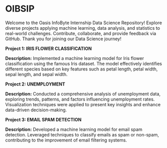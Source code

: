 # OIBSIP
Welcome to the Oasis InfoByte Internship Data Science Repository! Explore diverse projects applying machine learning, data analysis, and statistics to real-world challenges. Contribute, collaborate, and provide feedback via GitHub. Thank you for joining our Data Science journey!

**Project 1: IRIS FLOWER CLASSIFICATION**

**Description:**
Implemented a machine learning model for Iris flower classification using the famous Iris dataset. The model effectively identifies different species based on key features such as petal length, petal width, sepal length, and sepal width.


**Project 2: UNEMPLOYMENT**

**Description:**
Conducted a comprehensive analysis of unemployment data, exploring trends, patterns, and factors influencing unemployment rates. Visualization techniques were applied to present key insights and enhance data-driven decision-making.


**Project 3: EMAIL SPAM DETECTION**

**Description:**
Developed a machine learning model for email spam detection. Leveraged techniques to classify emails as spam or non-spam, contributing to the improvement of email filtering systems.

